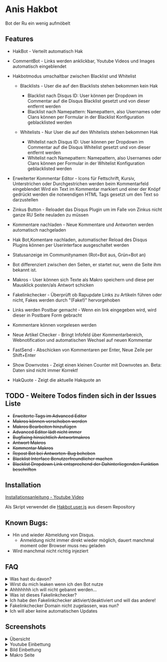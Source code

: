# Anis Hakbot

Bot der Ru ein wenig aufmöbelt

## Features 
* HakBot - Verteilt automatisch Hak 
* CommentBot - Links werden anklickbar, Youtube Videos und Images automatisch eingeblendet 
* Hakbotmodus umschaltbar zwischen Blacklist und Whitelist
	* Blacklists - User die auf den Blacklists stehen bekommen kein Hak 
		* Blacklist nach Disqus ID: User können per Dropdown im Commentar auf die Disqus Blacklist gesetzt und von dieser entfernt werden 
		* Blacklist nach Namepattern: Namepattern, also Usernames oder Clans können per Formular in der Blacklist Konfiguration geblacklisted werden 

	* Whitelists - Nur User die auf den Whitelists stehen bekommen Hak 
		* Whitelist nach Disqus ID: User können per Dropdown im Commentar auf die Disqus Whitelist gesetzt und von dieser entfernt werden 
		* Whitelist nach Namepattern: Namepattern, also Usernames oder Clans können per Formular in der Whitelist Konfiguration geblacklisted werden 
	
* Erweiterter Kommentar Editor - Icons für Fettschrift, Kursiv, Unterstrichen oder Durchgestrichen werden beim Kommentarfeld eingeblendet Wird ein Text im Kommentar markiert und einer der Knöpf gedrückt werden die notwendigen HTML Tags gesetzt um den Text so darzustellen 
* Zinkus Button - Reloadet das Disqus Plugin um im Falle von Zinkus nicht ganze RU Seite neuladen zu müssen 
* Kommentare nachladen - Neue Kommentare und Antworten werden automatisch nachgeladen 
* Hak Bot,Komentare nachladen, automatischer Reload des Disqus Plugins können per Userinterface ausgeschaltet werden 
* Statusanzeige im Communitynamen (Rot=Bot aus, Grün=Bot an) 
* Bot differenziert zwischen den Seiten, er startet nur, wenn die Seite ihm bekannt ist.
* Makros - User können sich Texte als Makro speichern und diese per Mausklick posten/als Antwort schicken
* Fakelinkchecker - Überprüft ob Rapupdate Links zu Artikeln führen oder nicht, Fakes werden durch "(Fake!)" hervorgehoben
* Links werden Postbar gemacht - Wenn ein link eingegeben wird, wird dieser in Postbare Form gebracht
* Kommentare können vorgelesen werden
* Neue Artikel Checker - Bringt Infofeld über Kommentarbereich, Webnotification und automatischen Wechsel auf neuen Kommentar
* FastSend - Abschicken von Kommentaren per Enter, Neue Zeile per Shift+Enter
* Show Downvotes - Zeigt einen kleinen Counter mit Downvotes an. Beta: Daten sind nicht immer Korrekt!
* HakQuote - Zeigt die aktuelle Hakquote an

## TODO - Weitere Todos finden sich in der Issues Liste

* ~~Erweiterte Tags im Advanced Editor~~
* ~~Makros können verschoben werden~~
* ~~Makros Bearbeiten hinzufügen~~
* ~~Advanced Editor lädt nicht immer~~
* ~~Bugfixing hinsichtlich Antwortmakros~~
* ~~Antwort Makros~~
* ~~Kommentar Makros~~
* ~~Repost Bot bei Antworten-Bug beheben~~
* ~~Blacklist Interface Benutzerfreundlicher machen~~
* ~~Blacklist Dropdown Link entsprechend der Dahinterliegenden Funktion beschriften~~

## Installation
<a href="https://www.youtube.com/embed/H6CuLzc17xY">Installationsanleitung - Youtube Video</a>

Als Skript verwendet die <a href="https://github.com/rapupdate/AnisHakbot/blob/master/Hakbot.user.js">Hakbot.user.js</a> aus diesem Repository

## Known Bugs:
* Hin und wieder Abmeldung von Disqus. 
	* Anmeldung nicht immer direkt wieder möglich, dauert manchmal moment oder Browser muss neu geladen
* Wird manchmal nicht richtig injeziert

## FAQ
<details> 
  <summary>Was hast du davon?</summary>
  <blockquote>Ich habe den Hakbot ursprünglich für mich entwickelt.<br>
  Als Buddha dann kam und geile Funktionen einbaute, dachte ich, ich kann das auch. Rausgekommen ist eine RU-Toolbox.<br>
  Mir macht die Entwicklung des "HakBots" Spaß, das ist mein einziger Motivator, neben eurer dankbarkeit und der optimierung meines RU 	Erlebnisses</blockquote>
</details> 
<details> 
  <summary>Wirst du mich leaken wenn ich den Bot nutze</summary>
  <blockquote>
   Ich weiß dass ist nicht viel Wert, aber ich habe kein Interesse an irgendwelchen Leaks.<br>
   Ich bin kein Hurensohn und finde jeder sollte sorgenfrei RU nutzen können.<br>
   Ich habe keine Ahnung wer meinen Bot benutzt und ich habe auch nicht vor dies zu ändern.<br>
   Sämtliche HTTP Requests werden über die GM_XMLHTTPrequest Schnittstelle versendet, so werdet ihr, wenn es ein neues Ziel gibt jedes mal informiert wenn es einen neuen Zielserver gibt. Bis auf rapupdate.de ist es bisher allerdings nicht notwendig dass ihr andere Ziele akzeptiert.
   </blockquote>
</details> 
<details> 
  <summary>Ahhhhhhh ich will nicht gebannt werden...</summary>
  <blockquote>
  Das wollen wir alle nicht.<br>
  Bisher ist noch niemand der meinen Bot benutzt hat gebannt worden. Ich benutze den Bot inzwischen seit 3 Monaten ohne Ban.<br>
  Wenn euch der Hakbot zu unsicher ist, könnt ihr ihn aber auch ausschalten und die anderen tollen Funktionen der Toolbox verwenden.
  </blockquote>
</details>
<details> 
  <summary>Was ist dieses Fakelinkchecker?</summary>
  <blockquote>
  Diese Funktion überprüft ob die von Usern geposteten Links auf "Rapupdate Artikel" wirklich existieren.<br>
  Existiert der Link nicht, so wird dieser durch "(FAKE!)" gekennzeichnet.<br><br>
  Die Fakelink Funktion benötigt XMLHTTPRequests. Diese können auch missbraucht werden. Der Hakbot wird nur Requests in Richtung rapupdate.de absetzen, auf diese Weise garantiere ich euch, dass ich eure Daten nicht abfangen kann. Sollte es eine Änderung mit den XMLHTTPrequests geben, werde ich diese per Popup mitteilen und euch die möglichkeit geben diese, wie auch den Fakelinkchecker zu deaktivieren!
  </blockquote>
</details>
<details> 
  <summary>Ich habe den Fakelinkchecker aktiviert/deaktiviert und will das andere!</summary>
  <blockquote>
	Kein Problem:
	Öffne einfach die Einstellungen und entferne/setze das häkchen bei Fakelinkchecker.
  </blockquote>
</details>
<details> 
  <summary>Fakelinkchecker Domain nicht zugelassen, was nun?</summary>
  <blockquote>
   Dieses Problem entsteht wenn ihr im Tampermonkey Popup nicht die Domain zugelassen habt oder diese sogar Aktiv gesperrt habt.<br>
   <ul>
   <li>Solltet ihr versehendlich die Domain gesperrt haben:
   <ol>
    	<li> Clickt auf das Tampermonkey Icon in eurem Browser.
	<li> Rechtsklick auf "RU-Bot.
 	<li> Einstellungen.
 	<li> Entfernt "rapupdate.de" aus der "Domain Negativliste" im Unterpunkt "XHR-Sicherheit".
 	<li> Fügt "rapupdate.de" zu "Benutzer-definierte Domain-Positivlist" im Unterpunkt "XHR-Sicherheit" hinzu.
 	<li> Ladet die Rapupdate Seite neu
	</ol>
   <li> Solltet ihr absichtlich die Domain gesperrt haben weil ihr keinen XMLHTTP-Request zu Rapupdate zulassen wollt:
   <ol>
   	<li> Clickt auf das Tampermonkey Icon in eurem Browser.
 	<li> Rechtsklick auf "RU-Bot.
 	<li> Speicher.
 	<li> Sucht den Eintrag ""checkLinks": true" und setzt ihn auf false
	<li> Ladet die Rapupdate Seite neu
	</ol>
	</ul>
	</blockquote>
  </details> 
  <details> 
  <summary>Ich will aber keine automatischen Updates</summary>
  <blockquote>Das kann abgestellt werden indem die Zeilen "UpdateURL" und DownloadURL aus den Kopfdaten gelöscht werden
  </blockquote>
</details> 

## Screenshots
<details> 
  <summary>Übersicht </summary>
  <img src="https://github.com/rapupdate/AnisHakbot/blob/master/HakBot%20%C3%9Cbersicht.PNG">
  </details> 
  <details> 
   <summary>Youtube Einbettung </summary>
<img src="https://github.com/rapupdate/AnisHakbot/blob/master/HakBot%20Youtube%20Embed.PNG">
</details> 
  <details> 
   <summary>Bild Einbettung </summary>
<img src="https://github.com/rapupdate/AnisHakbot/blob/master/HakBot%20Image%20Embed.PNG">
	</details> 
  <details> 
   <summary>Makro Seite </summary>
<img src="https://github.com/rapupdate/AnisHakbot/blob/master/HakBot%20Makros.PNG"> 

</details>
